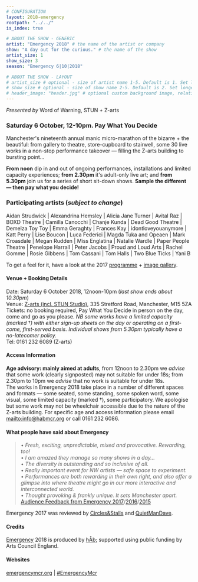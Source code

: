 ```yaml
---
# CONFIGURATION
layout: 2018-emergency
rootpath: "../../"
is_index: true

# ABOUT THE SHOW - GENERIC
artist: "Emergency 2018" # the name of the artist or company
show: "A day out for the curious." # the name of the show
artist_size: 1
show_size: 3
season: "Emergency 6|10|2018"

# ABOUT THE SHOW - LAYOUT
# artist_size # optional - size of artist name 1-5. Default is 1. Set longer names to lower values
# show_size # optional - size of show name 2-5. Default is 2. Set longer names to lower values
# header_image: "header.jpg" # optional custom background image, relative to current page
---
```

*Presented by* Word of Warning, STUN *+* Z-arts           
         
### Saturday 6 October, 12-10pm. Pay What You Decide             
Manchester's nineteenth annual manic micro-marathon of the bizarre + the beautiful: from gallery to theatre, store-cupboard to stairwell, some 30 live works in a non-stop performance takeover — filling the Z-arts building to bursting point…         
            
**From noon** dip in and out of ongoing performances, installations and limited capacity experiences; **from 2.30pm** it's adult-only live art; and **from 5.30pm** join us for a series of short sit-down shows. **Sample the different — then pay what you decide!**          
        
### Participating artists (*subject to change*)          
Aidan Strudwick | Alexandrina Hemsley | Alicia Jane Turner | Avital Raz | BOXD Theatre | Camilla Canocchi | Chanje Kunda | Dead Good Theatre | Demelza Toy Toy | Emma Geraghty | Frances Kay | idontloveyouanymore | Katt Perry | Lise Boucon | Luca Federici | Magda Tuka and Opeaen | Mark Croasdale | Megan Rudden | Miss Englatina | Natalie Wardle | Paper People Theatre | Penelope Harrall | Peter Jacobs | Proud and Loud Arts | Rachel Gomme | Rosie Gibbens | Tom Cassani | Tom Halls | Two Blue Ticks | Yani B        
        
To get a feel for it, have a look at the 2017 [programme](/archive/2017-emergency) + [image gallery](/galleries/2017-emergency).         
         
#### Venue + Booking Details         
Date: Saturday 6 October 2018, 12noon-10pm (*last show ends about 10.30pm*)           
Venue: <a href="http://www.z-arts.org/about-us/getting-here" target="_blank">Z-arts (incl. STUN Studio)</a>, 335 Stretford Road, Manchester, M15 5ZA        
Tickets: no booking required, Pay What You Decide in person on the day, come and go as you please. *NB some works have a limited capacity (marked* †*) with either sign-up sheets on the day or operating on a first-come, first-served basis. Individual shows from 5.30pm typically have a no-latecomer policy.*       
Tel: 0161 232 6089 (Z-arts)          
         
#### Access Information       
**Age advisory: mainly aimed at adults**, from 12noon to 2.30pm we *advise* that some work (clearly signposted) may not suitable for under 18s; from 2.30pm to 10pm we *advise* that no work is suitable for under 18s.<br>The works in Emergency 2018 take place in a number of different spaces and formats — some seated, some standing, some spoken word, some visual, some limited capacity (marked †), some participatory. We apologise but some work may not be wheelchair accessible due to the nature of the Z-arts building. For specific age and access information please email <mailto:info@habmcr.org> or call 0161 232 6086.        
            
#### What people have said about Emergency         
>• *Fresh, exciting, unpredictable, mixed and provocative. Rewarding, too!*<br>• *I am amazed they manage so many shows in a day…*<br>• *The diversity is outstanding and so inclusive of all.*<br>• *Really important event for NW artists — safe space to experiment.*<br>• *Performances are both rewarding in their own right, and also offer a glimpse into where theatre might go in our more interactive and interconnected world.*<br>• *Thought provoking & frankly unique. It sets Manchester apart.*<br>[Audience Feedback from Emergency 2017](/archive/2017-emergency)/[2016](/archive/2016-emergency)/[2015](/archive/2015-emergency)          
         
Emergency 2017 was reviewed by <a href="http://circlesandstalls.wordpress.com/2017/10/01/emergency-2017" target="_blank">Circles&Stalls</a> and <a href="http://quietmandave.co.uk/2017/10/emergency-2017" target="_blank">QuietManDave</a>.        
          
#### Credits         
[Emergency](/hab/emergency) 2018 is produced by [hÅb](/hab); supported using public funding by Arts Council England.        
        
#### Websites
<a href="http://emergencymcr.org" target="_blank">emergencymcr.org</a> | <a href="http://twitter.com/hashtag/EmergencyMcr" target="_blank">#EmergencyMcr</a>
